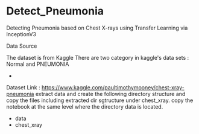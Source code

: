 # Detect_Pneumonia
Detecting Pneumonia based on Chest X-rays  using Transfer Learning via InceptionV3 

Data Source

The dataset is from Kaggle 
There are two category in kaggle's data sets : Normal and PNEUMONIA 

- 
Dataset Link     : https://www.kaggle.com/paultimothymooney/chest-xray-pneumonia
extract  data and create the following directory structure and copy the files including extracted dir sgtructure under chest_xray. copy the notebook at the same level where the directory data is located.

- data
- chest_xray
